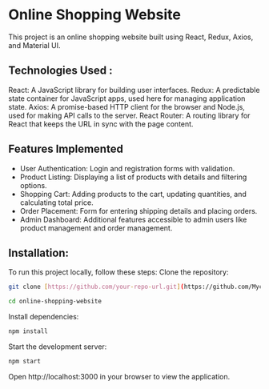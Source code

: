 # Online Shopping Website
This project is an online shopping website built using React, Redux, Axios, and Material UI.

## Technologies Used :
React: A JavaScript library for building user interfaces.
Redux: A predictable state container for JavaScript apps, used here for managing application state.
Axios: A promise-based HTTP client for the browser and Node.js, used for making API calls to the server.
React Router: A routing library for React that keeps the URL in sync with the page content.

## Features Implemented
- User Authentication: Login and registration forms with validation.
- Product Listing: Displaying a list of products with details and filtering options.
- Shopping Cart: Adding products to the cart, updating quantities, and calculating total price.
- Order Placement: Form for entering shipping details and placing orders.
- Admin Dashboard: Additional features accessible to admin users like product management and order management.


## Installation:

To run this project locally, follow these steps:
Clone the repository:

```sh
git clone [https://github.com/your-repo-url.git](https://github.com/Mychaly/Home-furniture---react.git)
```

```sh
cd online-shopping-website
```

Install dependencies:

```sh
npm install
```

Start the development server:


```sh
npm start
```

Open http://localhost:3000 in your browser to view the application.






